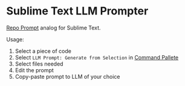 # Sublime Text LLM Prompter
[Repo Prompt](https://repoprompt.com/) analog for Sublime Text.

Usage:
1. Select a piece of code
2. Select `LLM Prompt: Generate from Selection` in [Command Pallete](https://docs.sublimetext.io/guide/extensibility/command_palette.html)
3. Select files needed
4. Edit the prompt
5. Copy-paste prompt to LLM of your choice
